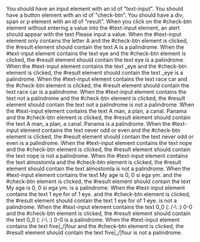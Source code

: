 You should have an input element with an id of "text-input".
You should have a button element with an id of "check-btn".
You should have a div, span or p element with an id of "result".
When you click on the #check-btn element without entering a value into the #text-input element, an alert should appear with the text Please input a value.
When the #text-input element only contains the letter A and the #check-btn element is clicked, the #result element should contain the text A is a palindrome.
When the #text-input element contains the text eye and the #check-btn element is clicked, the #result element should contain the text eye is a palindrome.
When the #text-input element contains the text \_eye and the #check-btn element is clicked, the #result element should contain the text \_eye is a palindrome.
When the #text-input element contains the text race car and the #check-btn element is clicked, the #result element should contain the text race car is a palindrome.
When the #text-input element contains the text not a palindrome and the #check-btn element is clicked, the #result element should contain the text not a palindrome is not a palindrome.
When the #text-input element contains the text A man, a plan, a canal. Panama and the #check-btn element is clicked, the #result element should contain the text A man, a plan, a canal. Panama is a palindrome.
When the #text-input element contains the text never odd or even and the #check-btn element is clicked, the #result element should contain the text never odd or even is a palindrome.
When the #text-input element contains the text nope and the #check-btn element is clicked, the #result element should contain the text nope is not a palindrome.
When the #text-input element contains the text almostomla and the #check-btn element is clicked, the #result element should contain the text almostomla is not a palindrome.
When the #text-input element contains the text My age is 0, 0 si ega ym. and the #check-btn element is clicked, the #result element should contain the text My age is 0, 0 si ega ym. is a palindrome.
When the #text-input element contains the text 1 eye for of 1 eye. and the #check-btn element is clicked, the #result element should contain the text 1 eye for of 1 eye. is not a palindrome.
When the #text-input element contains the text 0_0 (: /-\ :) 0-0 and the #check-btn element is clicked, the #result element should contain the text 0_0 (: /-\ :) 0-0 is a palindrome.
When the #text-input element contains the text five|\_/|four and the #check-btn element is clicked, the #result element should contain the text five|\_/|four is not a palindrome.
